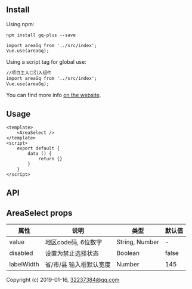 ## Install

Using npm:
```
npm install gq-plus --save

import areaGq from '../src/index';
Vue.use(areaGq);

```

Using a script tag for global use:

```html
//项目主入口引入组件
import areaGq from '../src/index';
Vue.use(areaGq);
```

You can find more info [on the website](https://www.iviewui.com/docs/guide/install-en).

## Usage

```vue
<template>
    <AreaSelect />
</template>
<script>
    export default {
        data () {
            return {}
        }
    }
</script>
```

## API
## AreaSelect props
|属性|说明|类型|默认值|
|---|---|---|---|
|value |  地区code码, 6位数字  |String, Number |  -  |
|disabled |  设置为禁止选择状态  |Boolean |  false  |
|labelWidth |  省/市/县 输入框默认宽度  |Number |  145 |

Copyright (c) 2019-01-16, 32237384@qq.com
